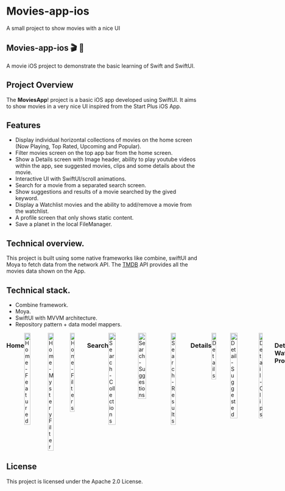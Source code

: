 # Movies-app-ios
A small project to show movies with a nice UI


## Movies-app-ios 🎬 🍎
A movie iOS project to demonstrate the basic learning of Swift and SwiftUI.

## Project Overview #####
The **MoviesApp**! project is a basic iOS app developed using SwiftUI. It aims to show movies in a very nice UI inspired from the Start Plus iOS App.

## Features

- Display individual horizontal collections of movies on the home screen (Now Playing, Top Rated, Upcoming and Popular).
- Filter movies screen on the top app bar from the home screen.
- Show a Details screen with Image header, ability to play youtube videos within the app, see suggested movies, clips and some details about the movie.
- Interactive UI with SwiftUI/scroll animations.
- Search for a movie from a separated search screen.
- Show suggestions and results of a movie searched by the gived keyword.
- Display a Watchlist movies and the ability to add/remove a movie from the watchlist.
- A profile screen that only shows static content.
- Save a planet in the local FileManager.

## Technical overview.
This project is built using some native frameworks like combine, swiftUI and Moya to fetch data from the network API. 
The [TMDB](https://www.themoviedb.org/) API provides all the movies data shown on the App.

## Technical stack.
- Combine framework.
- Moya.
- SwiftUI with MVVM architecture.
- Repository pattern + data model mappers.

<div style="display: flex; justify-content: space-between;">
<h3>Home</h3>
  <img src="https://github.com/rescalon34/Movies-app-ios/assets/52270734/4b35aed6-b715-4577-a8fc-6da698b791d8" alt="Home - Featured" style="width: 25%;"/>
    <img src="https://github.com/rescalon34/Movies-app-ios/assets/52270734/6b9aeda2-17be-4545-8577-64292ece8e1b" alt="Home - Mystery Filter" style="width: 25%;"/>
    <img src="https://github.com/rescalon34/Movies-app-ios/assets/52270734/c04c62ed-88ee-4c3c-9481-c750ab8c79b9" alt="Home - Filters" style="width: 25%;"/>
<h3>Search</h3>
  <img src="https://github.com/rescalon34/Movies-app-ios/assets/52270734/962bdc97-8914-4355-a850-7b633df86ac7" alt="Search - Collections" style="width: 25%;"/>
  <img src="https://github.com/rescalon34/Movies-app-ios/assets/52270734/10255f79-dcac-4bd9-b426-e72a7774616b" alt="Search - Suggestions" style="width: 25%;"/>
  <img src="https://github.com/rescalon34/Movies-app-ios/assets/52270734/78fb5979-570b-45b4-91bf-e95881567491" alt="Search - Results" style="width: 25%;"/>
<h3>Details</h3>
  <img src="https://github.com/rescalon34/Movies-app-ios/assets/52270734/06f90a82-96b7-429c-b587-232ad13d0108" alt="Details" style="width: 25%;"/>
  <img src="https://github.com/rescalon34/Movies-app-ios/assets/52270734/413ab837-a2ee-4495-95d8-c5116b012494" alt="Detail - Suggested" style="width: 25%;"/>
  <img src="https://github.com/rescalon34/Movies-app-ios/assets/52270734/b26fa897-782f-46a2-ba63-2cd17c59743a" alt="Detail - Clips" style="width: 25%;"/>
<h3>Details, Watchlist, Profile</h3>
  <img src="https://github.com/rescalon34/Movies-app-ios/assets/52270734/4b2d48a2-be15-4695-8989-d3fdc2c2ce03" alt="Full Details" style="width: 25%;"/>
  <img src="https://github.com/rescalon34/Movies-app-ios/assets/52270734/1834bfbb-dcfa-4fb4-a914-dd1191da3302" alt="Watchlist" style="width: 25%;"/>
  <img src="https://github.com/rescalon34/Movies-app-ios/assets/52270734/3d457863-1715-4491-ba87-25457cc57012" alt="Profile" style="width: 25%;"/>
</div>

## License


This project is licensed under the Apache 2.0 License.
